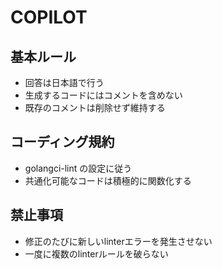 # COPILOT

## 基本ルール

- 回答は日本語で行う
- 生成するコードにはコメントを含めない
- 既存のコメントは削除せず維持する

## コーディング規約

- golangci-lint の設定に従う
- 共通化可能なコードは積極的に関数化する

## 禁止事項

- 修正のたびに新しいlinterエラーを発生させない
- 一度に複数のlinterルールを破らない

